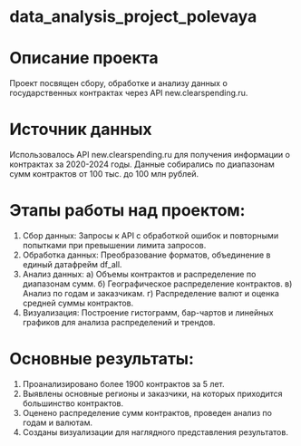 # data_analysis_project_polevaya
# Описание проекта
Проект посвящен сбору, обработке и анализу данных о государственных контрактах через API new.clearspending.ru.

# Источник данных
Использовалось API new.clearspending.ru для получения информации о контрактах за 2020-2024 годы. Данные собирались по диапазонам сумм контрактов от 100 тыс. до 100 млн рублей.

# Этапы работы над проектом:
1. Сбор данных: Запросы к API с обработкой ошибок и повторными попытками при превышении лимита запросов.
2. Обработка данных: Преобразование форматов, объединение в единый датафрейм df_all.
3. Анализ данных:
а) Объемы контрактов и распределение по диапазонам сумм.
б) Географическое распределение контрактов.
в) Анализ по годам и заказчикам.
г) Распределение валют и оценка средней суммы контрактов.
4. Визуализация: Построение гистограмм, бар-чартов и линейных графиков для анализа распределений и трендов.

# Основные результаты:
1. Проанализировано более 1900 контрактов за 5 лет.
2. Выявлены основные регионы и заказчики, на которых приходится большинство контрактов.
3. Оценено распределение сумм контрактов, проведен анализ по годам и валютам.
4. Созданы визуализации для наглядного представления результатов.
